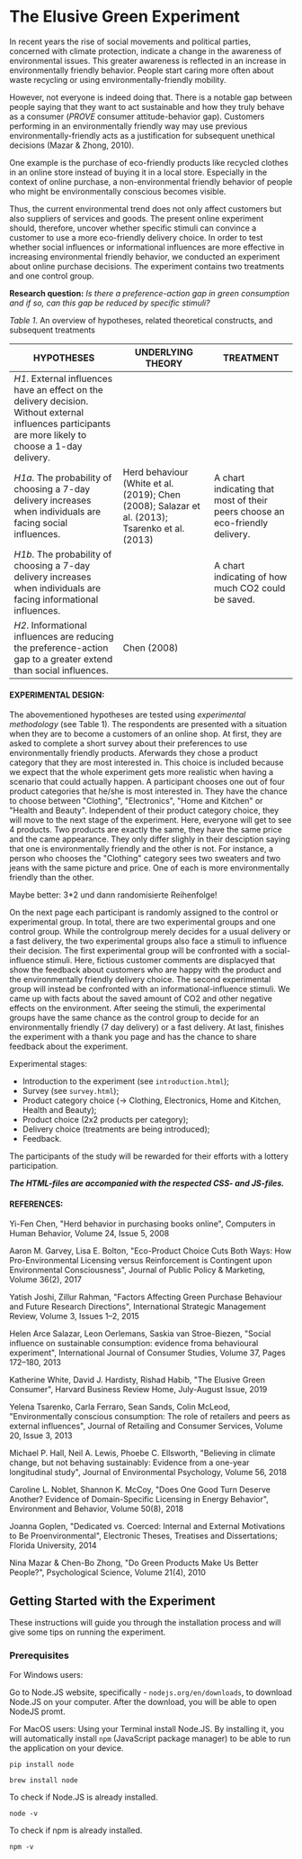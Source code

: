 # The Elusive Green Experiment


In recent years the rise of social movements and political parties, concerned with climate protection, indicate a change in the awareness of environmental issues. This greater awareness is reflected in an increase in environmentally friendly behavior. People start caring more often about waste recycling or using environmentally-friendly mobility.

However, not everyone is indeed doing that. There is a notable gap between people saying that they want to act sustainable and how they truly behave as a consumer (*PROVE* consumer attitude-behavior gap).
Customers performing in an environmentally friendly way may use previous environmentally-friendly acts as a justification for subsequent unethical decisions (Mazar & Zhong, 2010).

One example is the purchase of eco-friendly products like recycled clothes in an online store instead of buying it in a local store.
Especially in the context of online purchase, a non-environmental friendly behavior of people who might be environmentally conscious becomes visible.

Thus, the current environmental trend does not only affect customers but also suppliers of services and goods.
The present online experiment should, therefore, uncover whether specific stimuli can convince a customer to use a more eco-friendly delivery choice.
In order to test whether social influences or informational influences are more effective in increasing environmental friendly behavior, we conducted an experiment about online purchase decisions. The experiment contains two treatments and one control group.

**Research question:** *Is there a preference-action gap in green consumption and if so, can this gap be reduced by specific stimuli?*

*Table 1*. An overview of hypotheses, related theoretical constructs, and subsequent treatments

| HYPOTHESES | UNDERLYING THEORY | TREATMENT |
| --- | --- | --- |
|*H1*. External influences have an effect on the delivery decision. Without external influences participants are more likely to choose a 1-day delivery. |
|*H1a*. The probability of choosing a 7-day delivery increases when individuals are facing social influences. | Herd behaviour (White et al. (2019); Chen (2008); Salazar et al. (2013); Tsarenko et al. (2013) |A chart indicating that most of their peers choose an eco-friendly delivery. |
|*H1b*. The probability of choosing a 7-day delivery increases when individuals are facing informational influences. ||A chart indicating of how much CO2 could be saved. |
|*H2*. Informational influences are reducing the preference-action gap to a greater extend than social influences. |Chen (2008)|
    
#### EXPERIMENTAL DESIGN:
The abovementioned hypotheses are tested using *experimental methodology* (see Table 1).
The respondents are presented with a situation when they are to become a customers of an online shop.
At first, they are asked to complete a short survey about their preferences to use environmentally friendly products. Aferwards they chose a product category that they are most interested in. This choice is included because we expect that the whole experiment gets more realistic when having a scenario that could actually happen. A participant chooses one out of four product categories that he/she is most interested in. They have the chance to choose between "Clothing", "Electronics", "Home and Kitchen" or "Health and Beauty". Independent of their product category choice, they will move to the next stage of the experiment. Here, everyone will get to see 4 products. Two products are exactly the same, they have the same price and the came appearance. They only differ slighly in their desciption saying that one is environmentally friendly and the other is not.
For instance, a person who chooses the "Clothing" category sees two sweaters and two jeans with the same picture and price. One of each is more environmentally friendly than the other.

Maybe better: 3*2 und dann randomisierte Reihenfolge!

On the next page each participant is randomly assigned to the control or experimental group. In total, there are two experimental groups and one control group. While the controlgroup merely decides for a usual delivery or a fast delivery, the two experimental groups also face a stimuli to influence their decision.
The first experimental group will be confronted with a social-influence stimuli. Here, fictious customer comments are displacyed that show the feedback about customers who are happy with the product and the environmentally friendly delivery choice.
The second experimental group will instead be confronted with an informational-influence stimuli. We came up with facts about the saved amount of CO2 and other negative effects on the environment.
After seeing the stimuli, the experimental groups have the same chance as the control group to decide for an environmentally friendly (7 day delivery) or a fast delivery.
At last, finishes the experiment with a thank you page and has the chance to share feedback about the experiment.



Experimental stages:
- Introduction to the experiment (see `introduction.html`);
- Survey (see `survey.html`);
- Product category choice (-> Clothing, Electronics, Home and Kitchen, Health and Beauty);
- Product choice (2x2 products per category);
- Delivery choice (treatments are being introduced);
- Feedback.

The participants of the study will be rewarded for their efforts with a lottery participation.


***The HTML-files are accompanied with the respected CSS- and JS-files.***


#### REFERENCES: 

Yi-Fen Chen,
"Herd behavior in purchasing books online",
Computers in Human Behavior,
Volume 24, Issue 5,
2008

Aaron M. Garvey, Lisa E. Bolton, 
"Eco-Product Choice Cuts Both Ways: How Pro-Environmental Licensing versus Reinforcement is Contingent upon Environmental Consciousness",
Journal of Public Policy & Marketing,
Volume 36(2),
2017

Yatish Joshi, Zillur Rahman,
"Factors Affecting Green Purchase Behaviour and Future Research Directions",
International Strategic Management Review,
Volume 3, Issues 1–2,
2015

Helen Arce Salazar, Leon Oerlemans, Saskia van Stroe-Biezen,
"Social influence on sustainable consumption: evidence froma behavioural experiment",
International Journal of Consumer Studies,
Volume 37, Pages 172–180,
2013

Katherine White, David J. Hardisty, Rishad Habib,
"The Elusive Green Consumer",
Harvard Business Review Home,
July-August Issue,
2019

Yelena Tsarenko, Carla Ferraro, Sean Sands, Colin McLeod,
"Environmentally conscious consumption: The role of retailers and peers as external influences",
Journal of Retailing and Consumer Services,
Volume 20, Issue 3,
2013

Michael P. Hall, Neil A. Lewis, Phoebe C. Ellsworth,
"Believing in climate change, but not behaving sustainably: Evidence from a one-year longitudinal study",
Journal of Environmental Psychology,
Volume 56,
2018

Caroline L. Noblet, Shannon K. McCoy,
"Does One Good Turn Deserve Another? Evidence of Domain-Specific Licensing in Energy Behavior",
Environment and Behavior,
Volume 50(8),
2018

Joanna Goplen, 
"Dedicated vs. Coerced: Internal and External Motivations to Be Proenvironmental",
Electronic Theses, Treatises and Dissertations; Florida University,
2014

Nina Mazar & Chen-Bo Zhong, "Do Green Products Make Us Better People?",
Psychological Science, 
Volume 21(4),
2010


## Getting Started with the Experiment 

These instructions will guide you through the installation process and will give some tips on running the experiment. 

### Prerequisites

For Windows users: 

Go to Node.JS website, specifically - `nodejs.org/en/downloads`, to download Node.JS on your computer. 
After the download, you will be able to open NodeJS promt. 


For MacOS users:
Using your Terminal install Node.JS. By installing it, you will automatically install `npm` (JavaScript package manager) to be able to run the application on your device. 

```
pip install node

```

```
brew install node
```

To check if Node.JS is already installed.

```
node -v
```

To check if npm is already installed.

```
npm -v
```



